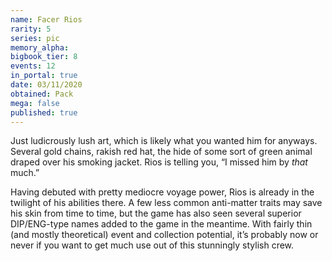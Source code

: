```yaml
---
name: Facer Rios
rarity: 5
series: pic
memory_alpha:
bigbook_tier: 8
events: 12
in_portal: true
date: 03/11/2020
obtained: Pack
mega: false
published: true
---
```


Just ludicrously lush art, which is likely what you wanted him for anyways. Several gold chains, rakish red hat, the hide of some sort of green animal draped over his smoking jacket. Rios is telling you, “I missed him by *that* much.”

Having debuted with pretty mediocre voyage power, Rios is already in the twilight of his abilities there. A few less common anti-matter traits may save his skin from time to time, but the game has also seen several superior DIP/ENG-type names added to the game in the meantime. With fairly thin (and mostly theoretical) event and collection potential, it’s probably now or never if you want to get much use out of this stunningly stylish crew.
